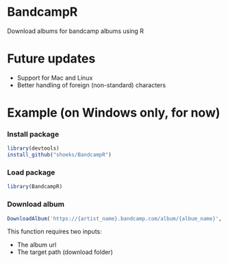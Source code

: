 # BandcampR
Download albums for bandcamp albums using R

# Future updates
- Support for Mac and Linux
- Better handling of foreign (non-standard) characters

# Example (on Windows only, for now)

### Install package
```R
library(devtools)
install_github("shoeks/BandcampR")
```

### Load package
```R
library(BandcampR)
```

### Download album
```R
DownloadAlbum('https://{artist_name}.bandcamp.com/album/{album_name}','C:/Users/{user_name}/Downloads')
```
This function requires two inputs: 
- The album url 
- The target path (download folder)
